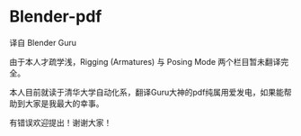 # Blender-pdf
译自 Blender Guru

由于本人才疏学浅，Rigging (Armatures) 与 Posing Mode 两个栏目暂未翻译完全。

本人目前就读于清华大学自动化系，翻译Guru大神的pdf纯属用爱发电，如果能帮助到大家是我最大的幸事。

有错误欢迎提出！谢谢大家！
